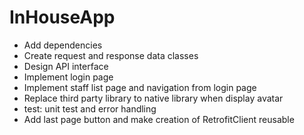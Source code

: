 # InHouseApp

- Add dependencies
- Create request and response data classes
- Design API interface
- Implement login page
- Implement staff list page and navigation from login page
- Replace third party library to native library when display avatar
- test: unit test and error handling
- Add last page button and make creation of RetrofitClient reusable